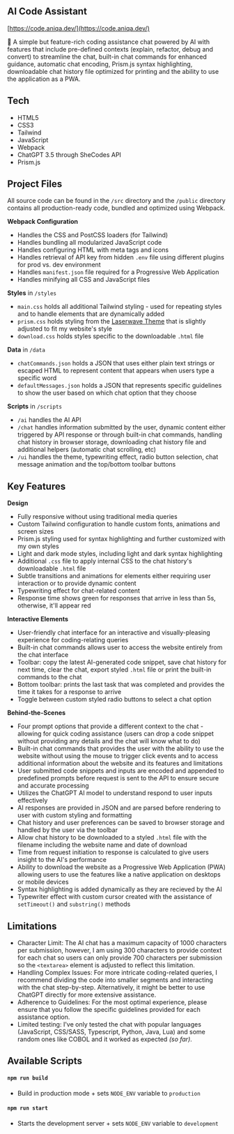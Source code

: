 ## AI Code Assistant

[https://code.aniqa.dev/](https://code.aniqa.dev/)

🤖 A simple but feature-rich coding assistance chat powered by AI with features that include pre-defined contexts (explain, refactor, debug and convert) to streamline the chat, built-in chat commands for enhanced guidance, automatic chat encoding, Prism.js syntax highlighting, downloadable chat history file optimized for printing and the ability to use the application as a PWA.

## Tech

- HTML5
- CSS3
- Tailwind
- JavaScript
- Webpack
- ChatGPT 3.5 through SheCodes API
- Prism.js

## Project Files

All source code can be found in the `/src` directory and the `/public` directory contains all production-ready code, bundled and optimized using Webpack.

**Webpack Configuration**

- Handles the CSS and PostCSS loaders (for Tailwind)
- Handles bundling all modularized JavaScript code
- Handles configuring HTML with meta tags and icons
- Handles retrieval of API key from hidden `.env` file using different plugins for prod vs. dev environment
- Handles `manifest.json` file required for a Progressive Web Application
- Handles minifying all CSS and JavaScript files

**Styles** in `/styles`

- `main.css` holds all additional Tailwind styling - used for repeating styles and to handle elements that are dynamically added
- `prism.css` holds styling from the [Laserwave Theme](https://github.com/Jaredk3nt/laserwave) that is slightly adjusted to fit my website's style
- `download.css` holds styles specific to the downloadable `.html` file

**Data** in `/data`

- `chatCommands.json` holds a JSON that uses either plain text strings or escaped HTML to represent content that appears when users type a specific word
- `defaultMessages.json` holds a JSON that represents specific guidelines to show the user based on which chat option that they choose

**Scripts** in `/scripts`

- `/ai` handles the AI API
- `/chat` handles information submitted by the user, dynamic content either triggered by API response or through built-in chat commands, handling chat history in browser storage, downloading chat history file and additional helpers (automatic chat scrolling, etc)
- `/ui` handles the theme, typewriting effect, radio button selection, chat message animation and the top/bottom toolbar buttons

## Key Features

**Design**

- Fully responsive without using traditional media queries
- Custom Tailwind configuration to handle custom fonts, animations and screen sizes
- Prism.js styling used for syntax highlighting and further customized with my own styles
- Light and dark mode styles, including light and dark syntax highlighting
- Additional `.css` file to apply internal CSS to the chat history's downloadable `.html` file
- Subtle transitions and animations for elements either requiring user interaction or to provide dynamic content
- Typewriting effect for chat-related content
- Response time shows green for responses that arrive in less than 5s, otherwise, it'll appear red

**Interactive Elements**

- User-friendly chat interface for an interactive and visually-pleasing experience for coding-relating queries
- Built-in chat commands allows user to access the website entirely from the chat interface
- Toolbar: copy the latest AI-generated code snippet, save chat history for next time, clear the chat, export styled `.html` file or print the built-in commands to the chat
- Bottom toolbar: prints the last task that was completed and provides the time it takes for a response to arrive
- Toggle between custom styled radio buttons to select a chat option

**Behind-the-Scenes**

- Four prompt options that provide a different context to the chat - allowing for quick coding assistance (users can drop a code snippet without providing any details and the chat will know what to do)
- Built-in chat commands that provides the user with the ability to use the website without using the mouse to trigger click events and to access additional information about the website and its features and limitations
- User submitted code snippets and inputs are encoded and appended to predefined prompts before request is sent to the API to ensure secure and accurate processing
- Utilizes the ChatGPT AI model to understand respond to user inputs effectively
- AI responses are provided in JSON and are parsed before rendering to user with custom styling and formatting
- Chat history and user preferences can be saved to browser storage and handled by the user via the toolbar
- Allow chat history to be downloaded to a styled `.html` file with the filename including the website name and date of download
- Time from request initiation to response is calculated to give users insight to the AI's performance
- Ability to download the website as a Progressive Web Application (PWA) allowing users to use the features like a native application on desktops or mobile devices
- Syntax highlighting is added dynamically as they are recieved by the AI
- Typewriter effect with custom cursor created with the assistance of `setTimeout()` and `substring()` methods

## Limitations

- Character Limit: The AI chat has a maximum capacity of 1000 characters per submission, however, I am using 300 characters to provide context for each chat so users can only provide 700 characters per submission so the `<textarea>` element is adjusted to reflect this limitation.
- Handling Complex Issues: For more intricate coding-related queries, I recommend dividing the code into smaller segments and interacting with the chat step-by-step. Alternatively, it might be better to use ChatGPT directly for more extensive assistance.
- Adherence to Guidelines: For the most optimal experience, please ensure that you follow the specific guidelines provided for each assistance option.
- Limited testing: I've only tested the chat with popular languages (JavaScript, CSS/SASS, Typescript, Python, Java, Lua) and some random ones like COBOL and it worked as expected _(so far)_.

## Available Scripts

#### `npm run build`

- Build in production mode + sets `NODE_ENV` variable to `production`

#### `npm run start`

- Starts the development server + sets `NODE_ENV` variable to `development`
